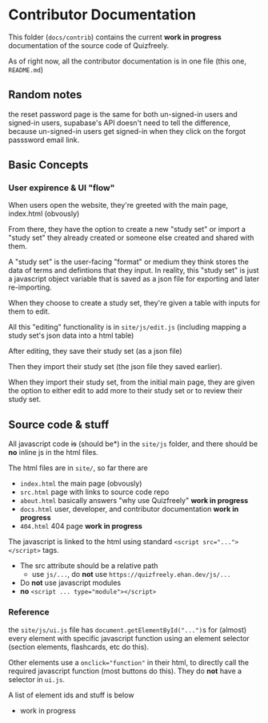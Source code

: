 # Contributor Documentation

This folder (`docs/contrib`) contains the current **work in progress** documentation of the source code of Quizfreely.

As of right now, all the contributor documentation is in one file (this one, `README.md`)

## Random notes

the reset password page is the same for both un-signed-in users and signed-in users, supabase's API doesn't need to tell the difference, because un-signed-in users get signed-in when they click on the forgot passsword email link.

## Basic Concepts

### User expirence & UI "flow"

When users open the website, they're greeted with the main page, index.html (obvously)

From there, they have the option to create a new "study set" or import a "study set" they already created or someone else created and shared with them.

A "study set" is the user-facing "format" or medium they think stores the data of terms and defintions that they input. In reality, this "study set" is just a javascript object variable that is saved as a json file for exporting and later re-importing.

When they choose to create a study set, they're given a table with inputs for them to edit.

All this "editing" functionality is in `site/js/edit.js` (including mapping a study set's json data into a html table)

After editing, they save their study set (as a json file)

Then they import their study set (the json file they saved earlier).

When they import their study set, from the initial main page, they are given the option to either edit to add more to their study set or to review their study set.

## Source code & stuff

All javascript code ~~is~~ (should be\*) in the `site/js` folder, and there should be **no** inline js in the html files.

The html files are in `site/`, so far there are

- `index.html` the main page (obvously)
- `src.html` page with links to source code repo
- `about.html` basically answers "why use Quizfreely" **work in progress**
- `docs.html` user, developer, and contributor documentation **work in progress**
- `404.html` 404 page **work in progress**

The javascript is linked to the html using standard `<script src="..."></script>` tags.

- The src attribute should be a relative path
  - use `js/...`, do **not** use `https://quizfreely.ehan.dev/js/...`
- Do **not** use javascript modules
- **no** `<script ... type="module"></script>`

### Reference

the `site/js/ui.js` file has `document.getElementById("...")`s for (almost) every element with specific javascript function using an element selector (section elements, flashcards, etc do this).

Other elements use a `onclick="function"` in their html, to directly call the required javascript function (most buttons do this). They do **not** have a selector in `ui.js`.

A list of element ids and stuff is below

- work in progress
